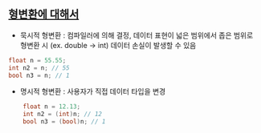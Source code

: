 ## [형변환에 대해서](https://code-lab1.tistory.com/163) 
- 묵시적 형변환 : 컴파일러에 의해 결정, 데이터 표현이 넓은 범위에서 좁은 범위로 형변환 시 (ex. double -> int) 데이터 손실이 발생할 수 있음
```c++
float n = 55.55;
int n2 = n; // 55
bool n3 = n; // 1
```

- 명시적 형변환 : 사용자가 직접 데이터 타입을 변경
```c++
    float n = 12.13;
    int n2 = (int)n; // 12
    bool n3 = (bool)n; // 1
```
